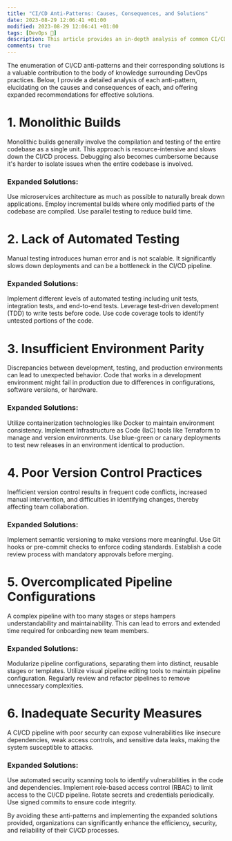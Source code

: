 ```yaml
---
title: "CI/CD Anti-Patterns: Causes, Consequences, and Solutions"
date: 2023-08-29 12:06:41 +01:00
modified: 2023-08-29 12:06:41 +01:00
tags: [DevOps 🔄]
description: This article provides an in-depth analysis of common CI/CD anti-patterns that impede DevOps efficiency. It elucidates the causes and consequences of each anti-pattern and offers expanded solutions for optimizing your CI/CD processes.
comments: true
---
```


The enumeration of CI/CD anti-patterns and their corresponding solutions is a valuable contribution to the body of knowledge surrounding DevOps practices. Below, I provide a detailed analysis of each anti-pattern, elucidating on the causes and consequences of each, and offering expanded recommendations for effective solutions.

# 1. Monolithic Builds

Monolithic builds generally involve the compilation and testing of the entire codebase as a single unit. This approach is resource-intensive and slows down the CI/CD process. Debugging also becomes cumbersome because it's harder to isolate issues when the entire codebase is involved.

### Expanded Solutions:
Use microservices architecture as much as possible to naturally break down applications.
Employ incremental builds where only modified parts of the codebase are compiled.
Use parallel testing to reduce build time.

# 2. Lack of Automated Testing

Manual testing introduces human error and is not scalable. It significantly slows down deployments and can be a bottleneck in the CI/CD pipeline.

### Expanded Solutions:

Implement different levels of automated testing including unit tests, integration tests, and end-to-end tests.
Leverage test-driven development (TDD) to write tests before code.
Use code coverage tools to identify untested portions of the code.

# 3. Insufficient Environment Parity

Discrepancies between development, testing, and production environments can lead to unexpected behavior. Code that works in a development environment might fail in production due to differences in configurations, software versions, or hardware.

### Expanded Solutions:

Utilize containerization technologies like Docker to maintain environment consistency.
Implement Infrastructure as Code (IaC) tools like Terraform to manage and version environments.
Use blue-green or canary deployments to test new releases in an environment identical to production.

# 4. Poor Version Control Practices

Inefficient version control results in frequent code conflicts, increased manual intervention, and difficulties in identifying changes, thereby affecting team collaboration.

### Expanded Solutions:

Implement semantic versioning to make versions more meaningful.
Use Git hooks or pre-commit checks to enforce coding standards.
Establish a code review process with mandatory approvals before merging.

# 5. Overcomplicated Pipeline Configurations

A complex pipeline with too many stages or steps hampers understandability and maintainability. This can lead to errors and extended time required for onboarding new team members.

### Expanded Solutions:

Modularize pipeline configurations, separating them into distinct, reusable stages or templates.
Utilize visual pipeline editing tools to maintain pipeline configuration.
Regularly review and refactor pipelines to remove unnecessary complexities.

# 6. Inadequate Security Measures

A CI/CD pipeline with poor security can expose vulnerabilities like insecure dependencies, weak access controls, and sensitive data leaks, making the system susceptible to attacks.

### Expanded Solutions:

Use automated security scanning tools to identify vulnerabilities in the code and dependencies.
Implement role-based access control (RBAC) to limit access to the CI/CD pipeline.
Rotate secrets and credentials periodically.
Use signed commits to ensure code integrity.



By avoiding these anti-patterns and implementing the expanded solutions provided, organizations can significantly enhance the efficiency, security, and reliability of their CI/CD processes.
